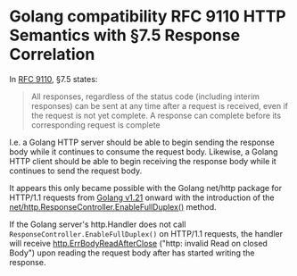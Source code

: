 # Golang compatibility RFC 9110 HTTP Semantics with §7.5 Response Correlation

In [RFC 9110](https://www.rfc-editor.org/rfc/rfc9110.html), §7.5 states:
>All responses, regardless of the status code (including interim responses) can be sent at any time after a request is received, even if the request is not yet complete. A response can complete before its corresponding request is complete

I.e. a Golang HTTP server should be able to begin sending the response body while it continues
to consume the request body. Likewise, a Golang HTTP client should be able to begin receiving
the response body while it continues to send the request body.

It appears this only became possible with the Golang net/http package for HTTP/1.1 requests from
[Golang v1.21](https://go.dev/doc/go1.21#nethttppkgnethttp) onward with the introduction of the
[net/http.ResponseController.EnableFullDuplex()](https://pkg.go.dev/net/http#ResponseController.EnableFullDuplex)
method.

If the Golang server's http.Handler does not call `ResponseController.EnableFullDuplex()` on
HTTP/1.1 requests, the handler will receive
[http.ErrBodyReadAfterClose](https://pkg.go.dev/net/http#ErrBodyReadAfterClose)
("http: invalid Read on closed Body") upon reading the request body after has started writing the 
response.

